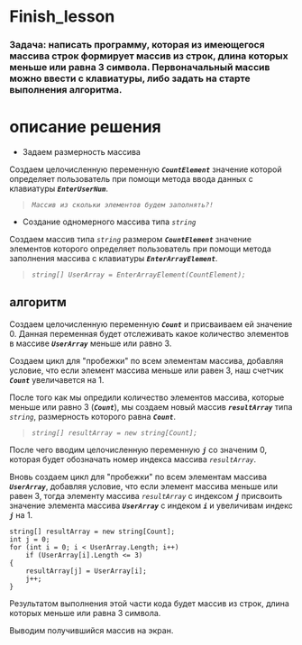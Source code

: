 # Finish_lesson
### Задача: написать программу, которая из имеющегося массива строк формирует массив из cтрок, длина которых меньше или равна 3 символа. Первоначальный массив можно ввести с клавиатуры, либо задать на старте выполнения алгоритма. 
# описание решения 
- Задаем размерность массива 

Cоздаем целочисленную переменную **_`CountElement`_** значение которой определяет пользователь при помощи метода ввода данных с клавиатуры **_`EnterUserNum`_**.
>*`Массив из скольки элементов будем заполнять?!`*
- Cоздание одномерного массива типа *`string`* 

Создаем массив типа *`string`* размером **_`CountElement`_** значение элементов которого определяет пользователь при помощи метода заполнения массива с клавиатуры **_`EnterArrayElement`_**.
> *`string[] UserArray = EnterArrayElement(CountElement);`*

## алгоритм

Создаем целочисленную переменную **_`Count`_** и присваиваем ей значение 0. Данная переменная будет отслеживать какое количество элементов в массиве  **_`UserArray`_** меньше или равно 3. 

Создаем цикл для "пробежки" по всем элементам массива, добавляя условие, что если элемент массива меньше или равен 3, наш счетчик **_`Count`_** увеличавется на 1.

После того как мы опредили количество элементов массива, которые меньше или равно 3 (**_`Count`_**), мы создаем новый массив **_`resultArray`_** типа *`string`*, размерность которого равна **_`Count`_**.
>*`string[] resultArray = new string[Count];`*

После чего вводим целочисленную переменную **_`j`_** со значеним 0, которая будет обозначать номер индекса массива *`resultArray`*.

Вновь создаем цикл для "пробежки" по всем элементам массива **_`UserArray`_**, добавляя условие, что если элемент массива меньше или равен 3, тогда элементу массива *`resultArray`* с индексом **_`j`_** присвоить значение элемента массива **_`UserArray`_** с индеком **_`i`_** и увеличивам индекс **_`j`_** на 1.

    string[] resultArray = new string[Count];
    int j = 0;
    for (int i = 0; i < UserArray.Length; i++)
        if (UserArray[i].Length <= 3)
    {
        resultArray[j] = UserArray[i];
        j++;
    }
Результатом выполнения этой части кода будет массив из строк, длина которых меньше или равна 3 символа.

Выводим получившийся массив на экран.
